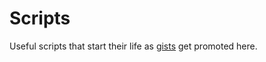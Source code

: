 Scripts
=======

Useful scripts that start their life as [gists](http://gist.github.com) get promoted here.

